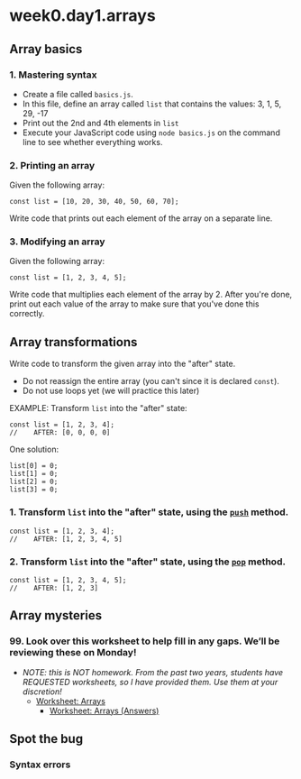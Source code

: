 # week0.day1.arrays

## Array basics

### 1. Mastering syntax
- Create a file called `basics.js`. 
- In this file, define an array called `list` that contains the values: 3, 1, 5, 29, -17
- Print out the 2nd and 4th elements in `list`
- Execute your JavaScript code using `node basics.js` on the command line to see whether everything works.

### 2. Printing an array
Given the following array:

```
const list = [10, 20, 30, 40, 50, 60, 70];
```

Write code that prints out each element of the array on a separate line.

### 3. Modifying an array

Given the following array:

```
const list = [1, 2, 3, 4, 5];
```

Write code that multiplies each element of the array by 2. After you're done, print out each value of the array to make sure that you've done this correctly.

## Array transformations

Write code to transform the given array into the "after" state.
- Do not reassign the entire array (you can't since it is declared `const`).
- Do not use loops yet (we will practice this later)

EXAMPLE: Transform `list` into the "after" state:

```
const list = [1, 2, 3, 4]; 
//    AFTER: [0, 0, 0, 0]
```

One solution:

```
list[0] = 0;
list[1] = 0;
list[2] = 0;
list[3] = 0;
```

### 1. Transform `list` into the "after" state, using the [`push`](https://developer.mozilla.org/en-US/docs/Web/JavaScript/Reference/Global_Objects/Array/push) method.

```
const list = [1, 2, 3, 4]; 
//    AFTER: [1, 2, 3, 4, 5]
```


### 2. Transform `list` into the "after" state, using the [`pop`](https://developer.mozilla.org/en-US/docs/Web/JavaScript/Reference/Global_Objects/Array/pop) method.

```
const list = [1, 2, 3, 4, 5]; 
//    AFTER: [1, 2, 3]
```


## Array mysteries

### 

### 99. Look over this worksheet to help fill in any gaps. We’ll be reviewing these on Monday!
- *NOTE: this is NOT homework. From the past two years, students have REQUESTED worksheets, so I have provided them. Use them at your discretion!*
   - [Worksheet: Arrays](https://docs.google.com/document/d/182XxytSNzySXnKOS0bmMDGMHqDvPqcwLKJNTbr74s1Y/edit?usp=sharing)
     - [Worksheet: Arrays (Answers)](https://docs.google.com/document/d/1VfKA18Cs2QO5mUZY4WNlD4_q6sf1KYq9ZxNvyvsi3nQ/edit?usp=sharing)

## Spot the bug

### Syntax errors
